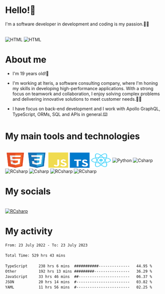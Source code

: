 <h1>Hello!👋</h1>

<p>I'm a software developer in development and coding is my passion.👨‍💻</p>

<div style="display: inline_block"><br>

<img align="center" alt="HTML" height="150" width="165" src="https://i.pinimg.com/originals/e4/26/70/e426702edf874b181aced1e2fa5c6cde.gif">

<img align="center" alt="HTML" height="150" width="165" src="https://media3.giphy.com/media/bGgsc5mWoryfgKBx1u/200w.gif?cid=6c09b952ixiw0lg7nj4rjxz4qqenlj1pal320hyhbcmav670&rid=200w.gif&ct=g">
 </div>

<h1>About me</h1>

<ul>

<li><p>I'm 19 years old!👴</p></li>
<li><p>I'm working at Iteris, a software consulting company, where I'm honing my skills in developing high-performance applications. With a strong focus on teamwork and collaboration, I enjoy solving complex problems and delivering innovative solutions to meet customer needs.👨‍💻</p></li>
<li><p>I have focus on back-end development and I work with Apollo GraphQL, TypeScript, ORMs, SQL and APIs in general.⌨️</p></li>

</ul>
<h1>My main tools and technologies</h1>
                   
<div style="display: inline_block"><br>

  <img align="center" alt="HTML" height="50" width="65" src="https://raw.githubusercontent.com/devicons/devicon/master/icons/html5/html5-original.svg">
  
  <img align="center" alt="CSS" height="50" width="65" src="https://raw.githubusercontent.com/devicons/devicon/master/icons/css3/css3-original.svg">

  <img align="center" alt="Js" height="50" width="65" src="https://raw.githubusercontent.com/devicons/devicon/master/icons/javascript/javascript-plain.svg">
  
  <img align="center" alt="Ts" height="50" width="65" src="https://raw.githubusercontent.com/devicons/devicon/master/icons/typescript/typescript-plain.svg">
  
  <img align="center" alt="React" height="50" width="65" src="https://raw.githubusercontent.com/devicons/devicon/master/icons/react/react-original.svg">
  
  <img align="center" alt="Python" height="50" width="65" src="https://cdn.jsdelivr.net/gh/devicons/devicon/icons/graphql/graphql-plain.svg">
  
  <img align="center" alt="Csharp" height="50" width="65" src="https://cdn.jsdelivr.net/gh/devicons/devicon/icons/nodejs/nodejs-original.svg">
  
  <img align="center" alt="RCsharp" height="50" width="65" src="https://cdn.jsdelivr.net/gh/devicons/devicon/icons/jest/jest-plain.svg">
  
  <img align="center" alt="Csharp" height="50" width="65" src="https://cdn.jsdelivr.net/gh/devicons/devicon/icons/git/git-original.svg">
  
  <img align="center" alt="RCsharp" height="70" width="65" src="https://cdn.jsdelivr.net/gh/devicons/devicon/icons/docker/docker-original.svg">
  
  <img align="center" alt="RCsharp" height="50" width="65" src="https://cdn.jsdelivr.net/gh/devicons/devicon/icons/mysql/mysql-original.svg">
  
</div>
          
<h1>My socials</h1>
<div style="display: inline_block"><br>
<a href="https://www.linkedin.com/in/viniciusnyp/" target="_blank"><img align="center" alt="RCsharp" height="50" width="65" src="https://cdn.jsdelivr.net/gh/devicons/devicon/icons/linkedin/linkedin-original.svg"></a>

</div>

<h1>My activity</h1>
<!--START_SECTION:waka-->

```txt
From: 23 July 2022 - To: 23 July 2023

Total Time: 529 hrs 43 mins

TypeScript     238 hrs 6 mins  ###########--------------   44.95 %
Other          192 hrs 13 mins #########----------------   36.29 %
JavaScript     33 hrs 46 mins  ##-----------------------   06.37 %
JSON           20 hrs 14 mins  #------------------------   03.82 %
YAML           11 hrs 56 mins  #------------------------   02.25 %
```

<!--END_SECTION:waka-->
